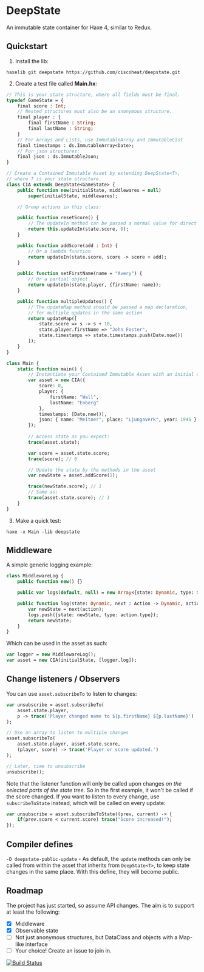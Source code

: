 # DeepState

An immutable state container for Haxe 4, similar to Redux.

## Quickstart

1) Install the lib:

`haxelib git deepstate https://github.com/ciscoheat/deepstate.git`

2) Create a test file called **Main.hx**:

```haxe
// This is your state structure, where all fields must be final.
typedef GameState = {
    final score : Int;
    // Nested structures must also be an anonymous structure.
    final player : {
        final firstName : String;
        final lastName : String;
    }
    // For Arrays and Lists, use ImmutableArray and ImmutableList
    final timestamps : ds.ImmutableArray<Date>;
    // For json structures:
    final json : ds.ImmutableJson;
}

// Create a Contained Immutable Asset by extending DeepState<T>,
// where T is your state structure.
class CIA extends DeepState<GameState> {
    public function new(initialState, middlewares = null) 
        super(initialState, middlewares);

    // Group actions in this class:

    public function resetScore() {
        // The updateIn method can be passed a normal value for direct updates
        return this.updateIn(state.score, 0);
    }

    public function addScore(add : Int) {
        // Or a lambda function
        return updateIn(state.score, score -> score + add);
    }

    public function setFirstName(name = "Avery") {
        // Or a partial object
        return updateIn(state.player, {firstName: name});
    }

    public function multipleUpdates() {
        // The updateMap method should be passed a map declaration, 
        // for multiple updates in the same action
        return updateMap([
            state.score => s -> s + 10,
            state.player.firstName => "John Foster",
            state.timestamps => state.timestamps.push(Date.now())
        ]);
    }
}

class Main {
    static function main() {
        // Instantiate your Contained Immutable Asset with an initial state
        var asset = new CIA({
            score: 0,
            player: {
                firstName: "Wall",
                lastName: "Enberg"
            },
            timestamps: [Date.now()],
            json: { name: "Meitner", place: "Ljungaverk", year: 1945 }
        });
        
        // Access state as you expect:
        trace(asset.state);

        var score = asset.state.score;
        trace(score); // 0

        // Update the state by the methods in the asset
        var newState = asset.addScore(1);

        trace(newState.score); // 1
        // Same as:
        trace(asset.state.score); // 1
    }
}
```

3) Make a quick test:

`haxe -x Main -lib deepstate`

## Middleware

A simple generic logging example:

```haxe
class MiddlewareLog {
    public function new() {}

    public var logs(default, null) = new Array<{state: Dynamic, type: String}>();

    public function log(state: Dynamic, next : Action -> Dynamic, action : Action) : Dynamic {
        var newState = next(action);
        logs.push({state: newState, type: action.type});
        return newState;
    }
}
```

Which can be used in the asset as such:

```haxe
var logger = new MiddlewareLog();
var asset = new CIA(initialState, [logger.log]);
```

## Change listeners / Observers

You can use `asset.subscribeTo` to listen to changes: 

```haxe
var unsubscribe = asset.subscribeTo(
    asset.state.player, 
    p -> trace('Player changed name to ${p.firstName} ${p.lastName}')
);

// Use an array to listen to multiple changes
asset.subscribeTo(
    asset.state.player, asset.state.score, 
    (player, score) -> trace('Player or score updated.')
);

// Later, time to unsubscribe
unsubscribe();
```

Note that the listener function will only be called upon changes *on the selected parts of the state tree*. So in the first example, it won't be called if the score changed. If you want to listen to every change, use `subscribeToState` instead, which will be called on every update:

```haxe
var unsubscribe = asset.subscribeToState((prev, current) -> {
    if(prev.score < current.score) trace("Score increased!");
});
```

## Compiler defines

`-D deepstate-public-update` - As default, the `update` methods can only be called from within the asset that inherits from `DeepState<T>`, to keep state changes in the same place. With this define, they will become public.

## Roadmap

The project has just started, so assume API changes. The aim is to support at least the following:

- [x] Middleware
- [x] Observable state
- [ ] Not just anonymous structures, but DataClass and objects with a Map-like interface
- [ ] Your choice! Create an issue to join in.

[![Build Status](https://travis-ci.org/ciscoheat/deepstate.svg?branch=master)](https://travis-ci.org/ciscoheat/deepstate)
